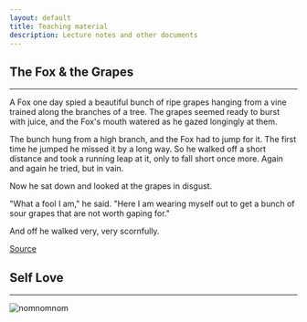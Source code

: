 ```yaml
---
layout: default
title: Teaching material
description: Lecture notes and other documents
---
```


## The Fox & the Grapes
***

A Fox one day spied a beautiful bunch of ripe grapes hanging from a vine trained along the branches of a tree. The grapes seemed ready to burst with juice, and the Fox's mouth watered as he gazed longingly at them.

The bunch hung from a high branch, and the Fox had to jump for it. The first time he jumped he missed it by a long way. So he walked off a short distance and took a running leap at it, only to fall short once more. Again and again he tried, but in vain.

Now he sat down and looked at the grapes in disgust.

"What a fool I am," he said. "Here I am wearing myself out to get a bunch of sour grapes that are not worth gaping for."

And off he walked very, very scornfully.

<a href="http://www.read.gov/aesop/005.html"> Source </a>

## Self Love
***

<img src="https://66.media.tumblr.com/412fcf5e9bb1ef1b964d3fede78eeb34/tumblr_ovawxofdmL1uqooxso1_1280.png" alt="nomnomnom" />